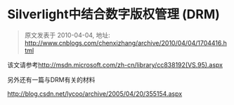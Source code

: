 # Silverlight中结合数字版权管理 (DRM) 
> 原文发表于 2010-04-04, 地址: http://www.cnblogs.com/chenxizhang/archive/2010/04/04/1704416.html 


<p>该文请参考<a href="http://msdn.microsoft.com/zh-cn/library/cc838192(VS.95).aspx">http://msdn.microsoft.com/zh-cn/library/cc838192(VS.95).aspx</a></p> <p>另外还有一篇与DRM有关的材料</p> <p><a title="http://blog.csdn.net/lycoo/archive/2005/04/20/355154.aspx" href="http://blog.csdn.net/lycoo/archive/2005/04/20/355154.aspx">http://blog.csdn.net/lycoo/archive/2005/04/20/355154.aspx</a></p>